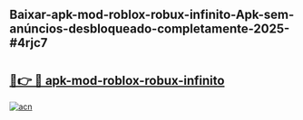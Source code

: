 ## Baixar-apk-mod-roblox-robux-infinito-Apk-sem-anúncios-desbloqueado-completamente-2025-#4rjc7

# <h2><a href="https://ainizakaria.my?title=apk-mod-roblox-robux-infinito&ref=22M">🔗👉 🔴 apk-mod-roblox-robux-infinito</a></h2>

[![acn](https://github.com/user-attachments/assets/0f9c940e-d8b0-45ae-aac7-cd30a18b3e1c)](https://ainizakaria.my?title=apk-mod-roblox-robux-infinito&ref=22M)

